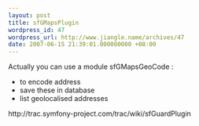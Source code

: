 ```yaml
---
layout: post
title: sfGMapsPlugin
wordpress_id: 47
wordpress_url: http://www.jiangle.name/archives/47
date: 2007-06-15 21:39:01.000000000 +08:00
---
```

 Actually you can use a module sfGMapsGeoCode :
<ul>
	<li>to encode address</li>
	<li>save these in database</li>
	<li>list geolocalised addresses</li>
</ul>
http://trac.symfony-project.com/trac/wiki/sfGuardPlugin

